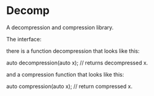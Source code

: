 # Decomp
A decompression and compression library.

The interface:

there is a function decompression that looks like this:

auto decompression(auto x); // returns decompressed x.

and a compression function that looks like this:

auto compression(auto x); // return compressed x.
